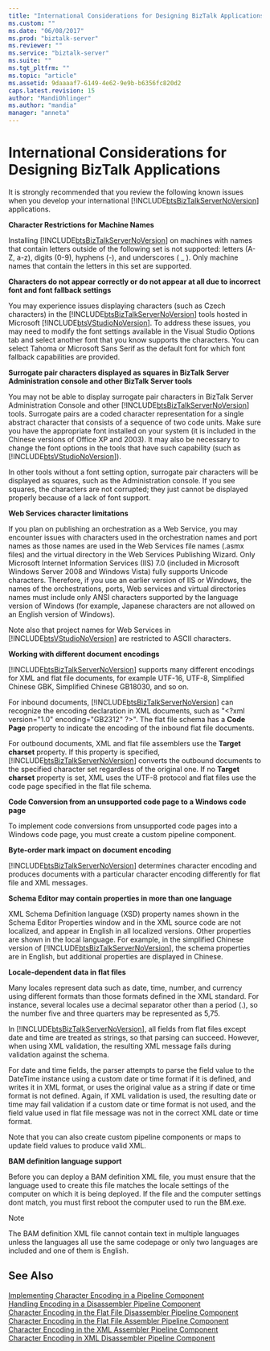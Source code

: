 ```yaml
---
title: "International Considerations for Designing BizTalk Applications | Microsoft Docs"
ms.custom: ""
ms.date: "06/08/2017"
ms.prod: "biztalk-server"
ms.reviewer: ""
ms.service: "biztalk-server"
ms.suite: ""
ms.tgt_pltfrm: ""
ms.topic: "article"
ms.assetid: 9daaaaf7-6149-4e62-9e9b-b6356fc820d2
caps.latest.revision: 15
author: "MandiOhlinger"
ms.author: "mandia"
manager: "anneta"
---
```

# International Considerations for Designing BizTalk Applications
It is strongly recommended that you review the following known issues when you develop your international [!INCLUDE[btsBizTalkServerNoVersion](../includes/btsbiztalkservernoversion-md.md)] applications.  
  
 **Character Restrictions for Machine Names**  
  
 Installing [!INCLUDE[btsBizTalkServerNoVersion](../includes/btsbiztalkservernoversion-md.md)] on machines with names that contain letters outside of the following set is not supported: letters (A-Z, a-z), digits (0-9), hyphens (-), and underscores ( _ ). Only machine names that contain the letters in this set are supported.  
  
 **Characters do not appear correctly or do not appear at all due to incorrect font and font fallback settings**  
  
 You may experience issues displaying characters (such as Czech characters) in the [!INCLUDE[btsBizTalkServerNoVersion](../includes/btsbiztalkservernoversion-md.md)] tools hosted in Microsoft [!INCLUDE[btsVStudioNoVersion](../includes/btsvstudionoversion-md.md)]. To address these issues, you may need to modify the font settings available in the Visual Studio Options tab and select another font that you know supports the characters. You can select Tahoma or Microsoft Sans Serif as the default font for which font fallback capabilities are provided.  
  
 **Surrogate pair characters displayed as squares in BizTalk Server Administration console and other BizTalk Server tools**  
  
 You may not be able to display surrogate pair characters in BizTalk Server Administration Console and other [!INCLUDE[btsBizTalkServerNoVersion](../includes/btsbiztalkservernoversion-md.md)] tools. Surrogate pairs are a coded character representation for a single abstract character that consists of a sequence of two code units. Make sure you have the appropriate font installed on your system (it is included in the Chinese versions of Office XP and 2003). It may also be necessary to change the font options in the tools that have such capability (such as [!INCLUDE[btsVStudioNoVersion](../includes/btsvstudionoversion-md.md)]).  
  
 In other tools without a font setting option, surrogate pair characters will be displayed as squares, such as the Administration console. If you see squares, the characters are not corrupted; they just cannot be displayed properly because of a lack of font support.  
  
 **Web Services character limitations**  
  
 If you plan on publishing an orchestration as a Web Service, you may encounter issues with characters used in the orchestration names and port names as those names are used in the Web Services file names (.asmx files) and the virtual directory in the Web Services Publishing Wizard. Only Microsoft Internet Information Services (IIS) 7.0 (included in Microsoft Windows Server 2008 and Windows Vista) fully supports Unicode characters. Therefore, if you use an earlier version of IIS or Windows, the names of the orchestrations, ports, Web services and virtual directories names must include only ANSI characters supported by the language version of Windows (for example, Japanese characters are not allowed on an English version of Windows).  
  
 Note also that project names for Web Services in [!INCLUDE[btsVStudioNoVersion](../includes/btsvstudionoversion-md.md)] are restricted to ASCII characters.  
  
 **Working with different document encodings**  
  
 [!INCLUDE[btsBizTalkServerNoVersion](../includes/btsbiztalkservernoversion-md.md)] supports many different encodings for XML and flat file documents, for example UTF-16, UTF-8, Simplified Chinese GBK, Simplified Chinese GB18030, and so on.  
  
 For inbound documents, [!INCLUDE[btsBizTalkServerNoVersion](../includes/btsbiztalkservernoversion-md.md)] can recognize the encoding declaration in XML documents, such as "\<?xml version="1.0" encoding="GB2312" ?>". The flat file schema has a **Code Page** property to indicate the encoding of the inbound flat file documents.  
  
 For outbound documents, XML and flat file assemblers use the **Target charset** property. If this property is specified, [!INCLUDE[btsBizTalkServerNoVersion](../includes/btsbiztalkservernoversion-md.md)] converts the outbound documents to the specified character set regardless of the original one. If no **Target charset** property is set, XML uses the UTF-8 protocol and flat files use the code page specified in the flat file schema.  
  
 **Code Conversion from an unsupported code page to a Windows code page**  
  
 To implement code conversions from unsupported code pages into a Windows code page, you must create a custom pipeline component.  
  
 **Byte-order mark impact on document encoding**  
  
 [!INCLUDE[btsBizTalkServerNoVersion](../includes/btsbiztalkservernoversion-md.md)] determines character encoding and produces documents with a particular character encoding differently for flat file and XML messages.  
  
 **Schema Editor may contain properties in more than one language**  
  
 XML Schema Definition language (XSD) property names shown in the Schema Editor Properties window and in the XML source code are not localized, and appear in English in all localized versions. Other properties are shown in the local language. For example, in the simplified Chinese version of [!INCLUDE[btsBizTalkServerNoVersion](../includes/btsbiztalkservernoversion-md.md)], the schema properties are in English, but additional properties are displayed in Chinese.  
  
 **Locale-dependent data in flat files**  
  
 Many locales represent data such as date, time, number, and currency using different formats than those formats defined in the XML standard. For instance, several locales use a decimal separator other than a period (.), so the number five and three quarters may be represented as 5,75.  
  
 In [!INCLUDE[btsBizTalkServerNoVersion](../includes/btsbiztalkservernoversion-md.md)], all fields from flat files except date and time are treated as strings, so that parsing can succeed. However, when using XML validation, the resulting XML message fails during validation against the schema.  
  
 For date and time fields, the parser attempts to parse the field value to the DateTime instance using a custom date or time format if it is defined, and writes it in XML format, or uses the original value as a string if date or time format is not defined. Again, if XML validation is used, the resulting date or time may fail validation if a custom date or time format is not used, and the field value used in flat file message was not in the correct XML date or time format.  
  
 Note that you can also create custom pipeline components or maps to update field values to produce valid XML.  
  
 **BAM definition language support**  
  
 Before you can deploy a BAM definition XML file, you must ensure that the language used to create this file matches the locale settings of the computer on which it is being deployed. If the file and the computer settings dont match, you must first reboot the computer used to run the BM.exe.  
  
> [!NOTE]
>  The BAM definition XML file cannot contain text in multiple languages unless the languages all use the same codepage or only two languages are included and one of them is English.  
  
## See Also  
 [Implementing Character Encoding in a Pipeline Component](../core/implementing-character-encoding-in-a-pipeline-component.md)   
 [Handling Encoding in a Disassembler Pipeline Component](../core/handling-encoding-in-a-disassembler-pipeline-component.md)   
 [Character Encoding in the Flat File Disassembler Pipeline Component](../core/character-encoding-in-the-flat-file-disassembler-pipeline-component.md)   
 [Character Encoding in the Flat File Assembler Pipeline Component](../core/character-encoding-in-the-flat-file-assembler-pipeline-component.md)   
 [Character Encoding in the XML Assembler Pipeline Component](../core/character-encoding-in-the-xml-assembler-pipeline-component.md)   
 [Character Encoding in XML Disassembler Pipeline Component](../core/character-encoding-in-xml-disassembler-pipeline-component.md)